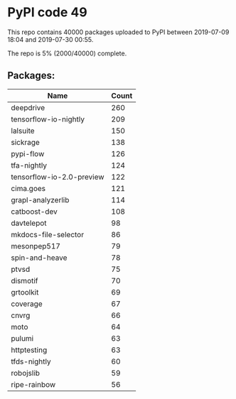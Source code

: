 # PyPI code 49

This repo contains 40000 packages uploaded to PyPI between 
2019-07-09 18:04 and 2019-07-30 00:55.

The repo is 5% (2000/40000) complete.

## Packages:

| Name  | Count |
| ----- | ----- |
| deepdrive | 260 |
| tensorflow-io-nightly | 209 |
| lalsuite | 150 |
| sickrage | 138 |
| pypi-flow | 126 |
| tfa-nightly | 124 |
| tensorflow-io-2.0-preview | 122 |
| cima.goes | 121 |
| grapl-analyzerlib | 114 |
| catboost-dev | 108 |
| davtelepot | 98 |
| mkdocs-file-selector | 86 |
| mesonpep517 | 79 |
| spin-and-heave | 78 |
| ptvsd | 75 |
| dismotif | 70 |
| grtoolkit | 69 |
| coverage | 67 |
| cnvrg | 66 |
| moto | 64 |
| pulumi | 63 |
| httptesting | 63 |
| tfds-nightly | 60 |
| robojslib | 59 |
| ripe-rainbow | 56 |


